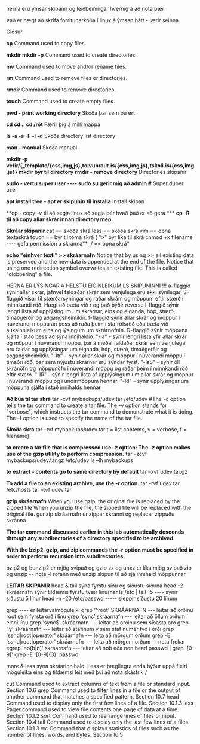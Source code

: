 hérna eru ýmsar skipanir og leiðbeiningar hvernig á að nota þær

Það er hægt að skrifa forritunarkóða í linux á ýmsan hátt - lærir seinna

Glósur

**cp**
Command used to copy files.

**mkdir**
**mkdir -p**
Command used to create directories.

**mv**
Command used to move and/or rename files.

**rm**
Command used to remove files or directories.

**rmdir**
Command used to remove directories.

**touch**
Command used to create empty files.

**pwd - print working directory**
Skoða þar sem þú ert

**cd cd .. cd /rót**
Færir þig á milli mappa

**ls -a -s -F -l -d**
Skoða directory list directory

**man - manual**
Skoða manual

**mkdir -p vefir/{_template/{css,img,js},tolvubraut.is/{css,img,js},tskoli.is/{css,img,js}}**
**mkdir býr til directory**
**rmdir - remove directory**
Directories skipanir

**sudo - vertu super user  ---- sudo su gerir mig að admin #**
Super dúber user

**apt install tree - apt er skipunin til installa**
Install skipan

**cp - copy -v til að segja linux að segja þér hvað það er að gera ***
**cp -R til að copy allar skrár innan directory með**



**Skráar skipanir**
cat == skoða skrá
less == skoða skrá
vim == opna textaskrá
touch == býr til tóma skrá ( ">" býr líka til skrá
chmod +x filename ---- gefa permission a skránna**
./ == opna skrá*        

**echo "einhver texti" >> skráarnafn**
Notice that by using >> all existing data is preserved and the new data is appended at the end of the file.
Notice that using one redirection symbol overwrites an existing file. This is called "clobbering" a file.

HÉRNA ER LÝSINGAR Á HELSTU EIGINLEIKUM LS SKIPUNINNI !!!
a-flaggið sýnir allar skrár, jafnvel faldaðar skrár sem venjulega eru ekki sýnilegar. 
S-flaggið vísar til stærðarsýningar og raðar skrám og möppum eftir stærð í minnkandi röð. Hægt að bæta við r og það þýðir reverse
l-flaggið sýnir lengri lista af upplýsingum um skrárnar, eins og eiganda, hóp, stærð, tímaðgerðir og aðgangsheimildir.
f-flaggið sýnir allar skrár og möppur í núverandi möppu án þess að raða þeim í stafrófsröð eða bæta við aukainnleikum eins og lýsingum um skrárnöfnin. 
D-flaggið sýnir möppuna sjálfa í stað þess að sýna innihaldið. 
"-la" - sýnir lengri lista yfir allar skrár og möppur í núverandi möppu, þar á meðal faldaðar skrár sem venjulega eru faldar og upplýsingar um eiganda, hóp, stærð, tímaðgerðir og aðgangsheimildir.
"-ltr" - sýnir allar skrár og möppur í núverandi möppu í tímaðri röð, þar sem nýjustu skrárnar eru sýndar fyrst.
"-lsS" - sýnir öll skránöfn og möppunöfn í núverandi möppu og raðar þeim í minnkandi röð eftir stærð.
"-lR" - sýnir lengri lista af upplýsingum um allar skrár og möppur í núverandi möppu og í undirmöppum hennar.
"-ld" - sýnir upplýsingar um möppuna sjálfa í stað innihalds hennar.

**Að búa til tar skrá**
tar -cvf mybackups/udev.tar /etc/udev
#The -c option tells the tar command to create a tar file. 
The -v option stands for "verbose", which instructs the tar command to demonstrate what it is doing. 
The -f option is used to specify the name of the tar file.

**Skoða skrá**
tar –tvf mybackups/udev.tar
t = list contents, v = verbose, f = filename):

**to create a tar file that is compressed use -z option: The -z option makes use of the gzip utility to perform compression.**
tar –zcvf mybackups/udev.tar.gz /etc/udev
ls –lh mybackups

**to extract - contents go to same directory by default**
tar –xvf udev.tar.gz

**To add a file to an existing archive, use the -r option.**
tar -rvf udev.tar /etc/hosts
tar –tvf udev.tar

**gzip skráarnafn**
When you use gzip, the original file is replaced by the zipped file
When you unzip the file, the zipped file will be replaced with the original file.
gunzip skráarnafn unzippar skránni og replacar zippuðu skránna

**The tar command discussed earlier in this lab automatically descends through any subdirectories of a directory specified to be archived.** 

**With the bzip2, gzip, and zip commands the -r option must be specified in order to perform recursion into subdirectories.**

bzip2 og bunzip2 er mjög svipað og gzip
zx og unxz er líka mjög svipað
zip og unzip -- nota -l rofann með unzip skipun til að sjá innihald möppunnar


**LEITAR SKIPANIR**
head & tail sýna fyrstu síðu og síðustu síðuna
head -2 skráarnafn sýnir tildæmis fyrstu tvær línurnar
ls /etc | tail -5 ---- sýnir síðustu 5 línur
head -n -20 /etc/passwd ----- sleppir síðustu 20 línum

grep ---- er leitarvalmöguleiki
grep '^root' SKRÁARNAFN  --- leitar að orðinu root sem fyrsta orð í línu
grep 'sync' skráarnafn --- leitar að öllum orðum í einni línu
grep 'sync$' skráarnafn --- leitar að orðinu sem síðasta orð
grep '.y' skráarnafn --- leitar að stafinum y sem staf númer tvö í orði
grep 'sshd|root|operator' skráarnafn --- leita að mörgum orðum
grep -E 'sshd|root|operator' skráarnafn --- leita að mörgum orðum -- nota frekar
egrep 'no(b|n)' skráarnafn --- leitar að nob eða non
head passwd | grep '[0-9]'
grep -E '[0-9]{3}' passwd

more & less sýna skráarinnihald. Less er þægilegra enda býður uppá fleiri möguleika eins og tildæmsi leit með því að nota skástrik /

cut
Command used to extract columns of text from a file or standard input.
Section 10.6
grep
Command used to filter lines in a file or the output of another command that matches a specified pattern.
Section 10.7
head
Command used to display only the first few lines of a file.
Section 10.1.3
less
Pager command used to view file contents one page of data at a time.
Section 10.1.2
sort
Command used to rearrange lines of files or input.
Section 10.4
tail
Command used to display only the last few lines of a files.
Section 10.1.3
wc
Command that displays statistics of files such as the number of lines, words, and bytes.
Section 10.5